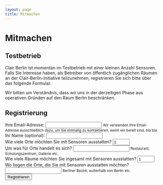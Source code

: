 ```yaml
---
layout: page
title: Mitmachen
---
```


# Mitmachen

## Testbetrieb

Clair Berlin ist momentan im Testbetrieb mit einer kleinen Anzahl Sensoren.
Falls Sie Interesse haben, als Betreiber von öffentlich zugänglichen Räumen an
der Clair-Berlin-Initiative teilzunehmen, registrieren Sie sich bitte über das
folgende Formular.

Wir bitten um Verständnis, dass wir uns in der derzeitigen Phase aus operativen
Gründen auf den Raum Berlin beschränken.

## Registrierung

<form class="needs-validation" action="https://usebasin.com/f/e2ea6ee517a9" method="POST">
  <div class="form-group">
    <label for="operatorEmail">Ihre Email-Adresse:</label>
    <input type="operatorEmail" class="form-control" id="operatorEmail" name="operatorEmail" required aria-describedby="operatorEmailHelp">
    <small id="operatorEmailHelp" class="form-text text-muted">
      Wir verwenden Ihre Email-Adresse ausschließlich dazu, um Sie einmalig zu
      kontaktieren, wenn wir bereit sind, bla bla.
    </small>
  </div>
  <div class="form-group">
    <label for="operatorName">Ihr Name (optional):</label>
    <input type="text" class="form-control" id="operatorName" name="operatorName" aria-describedby="operatorNameHelp">
  </div>
  <div class="form-group">
    <label for="numberSites">Wie viele Orte möchten Sie mit Sensoren ausstatten?</label>
    <input type="number" value="1" min="1" max="99" class="form-control" id="number" name="numberSites">
  </div>
  <div class="form-group">
    <label for="kind">Um was für Orte handelt es sich?</label>
    <input type="text" class="form-control" id="kind" name="kind" required aria-describedby="kindHelp">
    <small id="kindHelp" class="form-text text-muted">Restaurant, Schulungszentrum, Gallerie etc.</small>
  </div>
  <div class="form-group">
    <label for="numberRooms">Wie viele Räume möchten Sie ingesamt mit Sensoren ausstatten?</label>
    <input type="number" value="1" min="1" max="99" class="form-control" id="numberRooms" name="numberRooms">
  </div>
  <div class="form-group">
    <label for="locations">Wo liegen die Orte, die Sie mit Sensoren ausstatten möchten?</label>
    <input type="text" class="form-control" id="locations" name="locations" required aria-describedby="locationsHelp">
    <small id="locationsHelp" class="form-text text-muted">Berliner Bezirk, außerhalb von Berlin etc.</small>
  </div>
  <button type="submit" class="btn btn-primary">Registrieren</button>
</form>
<script>
(function() {
  'use strict';
  window.addEventListener('load', function() {
    // Fetch all the forms we want to apply custom Bootstrap validation styles to
    var forms = document.getElementsByClassName('needs-validation');
    // Loop over them and prevent submission
    var validation = Array.prototype.filter.call(forms, function(form) {
      form.addEventListener('submit', function(event) {
        if (form.checkValidity() === false) {
          event.preventDefault();
          event.stopPropagation();
        }
        form.classList.add('was-validated');
      }, false);
    });
  }, false);
})();
</script>

